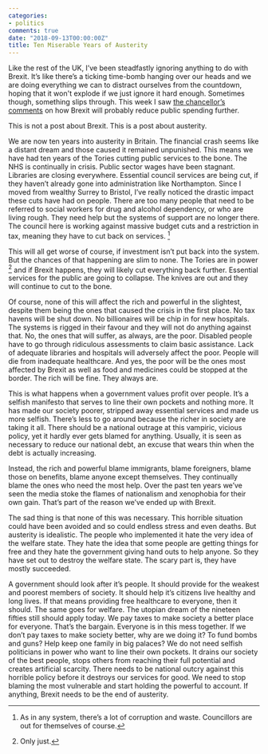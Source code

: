 ```yaml
---
categories:
- politics
comments: true
date: "2018-09-13T00:00:00Z"
title: Ten Miserable Years of Austerity
---
```

  

Like the rest of the UK, I’ve been steadfastly ignoring anything to do with Brexit. It’s like there’s a ticking time-bomb hanging over our heads and we are doing everything we can to distract ourselves from the countdown, hoping that it won't explode if we just ignore it hard enough. Sometimes though, something slips through. This week I saw <a href="https://www.theguardian.com/politics/2018/sep/06/spending-cuts-likely-hammond-no-deal-brexit-operation-yellowhammer">the chancellor’s comments</a> on how Brexit will probably reduce public spending further.  
<!--more-->
This is not a post about Brexit. This is a post about austerity.  

We are now ten years into austerity in Britain. The financial crash seems like a distant dream and those caused it remained unpunished. This means we have had ten years of the Tories cutting public services to the bone. The NHS is continually in crisis. Public sector wages have been stagnant. Libraries are closing everywhere. Essential council services are being cut, if they haven’t already gone into administration like Northampton. Since I moved from wealthy Surrey to Bristol, I’ve really noticed the drastic impact these cuts have had on people. There are too many people that need to be referred to social workers for drug and alcohol dependency, or who are living rough. They need help but the systems of support are no longer there. The council here is working against massive budget cuts and a restriction in tax, meaning they have to cut back on services. [^1]

This will all get worse of course, if investment isn’t put back into the system. But the chances of that happening are slim to none. The Tories are in power [^2] and if Brexit happens, they will likely cut everything back further. Essential services for the public are going to collapse. The knives are out and they will continue to cut to the bone.  

Of course, none of this will affect the rich and powerful in the slightest, despite them being the ones that caused the crisis in the first place. No tax havens will be shut down. No billionaires will be chip in for new hospitals. The systems is rigged in their favour and they will not do anything against that. No, the ones that will suffer, as always, are the poor. Disabled people have to go through ridiculous assessments to claim basic assistance. Lack of adequate libraries and hospitals will adversely affect the poor. People will die from inadequate healthcare. And yes, the poor will be the ones most affected by Brexit as well as food and medicines could be stopped at the border. The rich will be fine. They always are.  

This is what happens when a government values profit over people. It’s a selfish manifesto that serves to line their own pockets and nothing more. It has made our society poorer, stripped away essential services and made us more selfish. There’s less to go around because the richer in society are taking it all. There should be a national outrage at this vampiric, vicious policy, yet it hardly ever gets blamed for anything. Usually, it is seen as necessary to reduce our national debt, an excuse that wears thin when the debt is actually increasing.   

Instead, the rich and powerful blame immigrants, blame foreigners, blame those on benefits, blame anyone except themselves. They continually blame the ones who need the most help. Over the past ten years we’ve seen the media stoke the flames of nationalism and xenophobia for their own gain. That’s part of the reason we’ve ended up with Brexit.   

The sad thing is that none of this was necessary. This horrible situation could have been avoided and so could endless stress and even deaths. But austerity is idealistic. The people who implemented it hate the very idea of the welfare state. They hate the idea that some people are getting things for free and they hate the government giving hand outs to help anyone. So they have set out to destroy the welfare state. The scary part is, they have mostly succeeded.   

A government should look after it’s people. It should provide for the weakest and poorest members of society. It should help it’s citizens live healthy and long lives. If that means providing free healthcare to everyone, then it should. The same goes for welfare. The utopian dream of the nineteen fifties still should apply today. We pay taxes to make society a better place for everyone. That’s the bargain. Everyone is in this mess together. If we don’t pay taxes to make society better, why are we doing it? To fund bombs and guns? Help keep one family in big palaces? We do not need selfish politicians in power who want to line their own pockets. It drains our society of the best people, stops others from reaching their full potential and creates artificial scarcity. There needs to be national outcry against this horrible policy before it destroys our services for good. We need to stop blaming the most vulnerable and start holding the powerful to account. If anything, Brexit needs to be the end of austerity.  

[^1]: As in any system, there’s a lot of corruption and waste. Councillors are out for themselves of course.   
[^2]: Only just.
